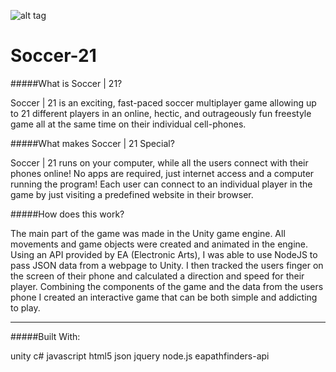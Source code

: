 ![alt tag](http://challengepost-s3-challengepost.netdna-ssl.com/photos/production/software_photos/000/287/135/datas/gallery.jpg)

# Soccer-21
#####What is Soccer | 21?

Soccer | 21 is an exciting, fast-paced soccer multiplayer game allowing up to 21 different players in an online, hectic, and outrageously fun freestyle game all at the same time on their individual cell-phones.  

#####What makes Soccer | 21 Special?

Soccer | 21 runs on your computer, while all the users connect with their phones online! No apps are required, just internet access and a computer running the program! Each user can connect to an individual player in the game by just visiting a predefined website in their browser.  

#####How does this work?

The main part of the game was made in the Unity game engine. All movements and game objects were created and animated in the engine. Using an API provided by EA (Electronic Arts), I was able to use NodeJS to pass JSON data from a webpage to Unity. I then tracked the users finger on the screen of their phone and calculated a direction and speed for their player. Combining the components of the game and the data from the users phone I created an interactive game that can be both simple and addicting to play. 

***

#####Built With:

unity c# javascript html5 json jquery node.js eapathfinders-api
